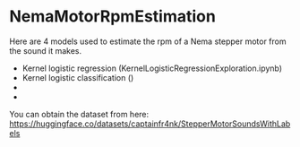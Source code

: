 # NemaMotorRpmEstimation
Here are 4 models used to estimate the rpm of a Nema stepper motor from the sound it makes.
- Kernel logistic regression (KernelLogisticRegressionExploration.ipynb)
- Kernel logistic classification ()
-
-


You can obtain the dataset from here: 
https://huggingface.co/datasets/captainfr4nk/StepperMotorSoundsWithLabels
